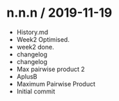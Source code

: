 
n.n.n / 2019-11-19
==================

  * History.md
  * Week2 Optimised.
  * week2 done.
  * changelog
  * changelog
  * Max pairwise product 2
  * AplusB
  * Maximum Pairwise Product
  * Initial commit
